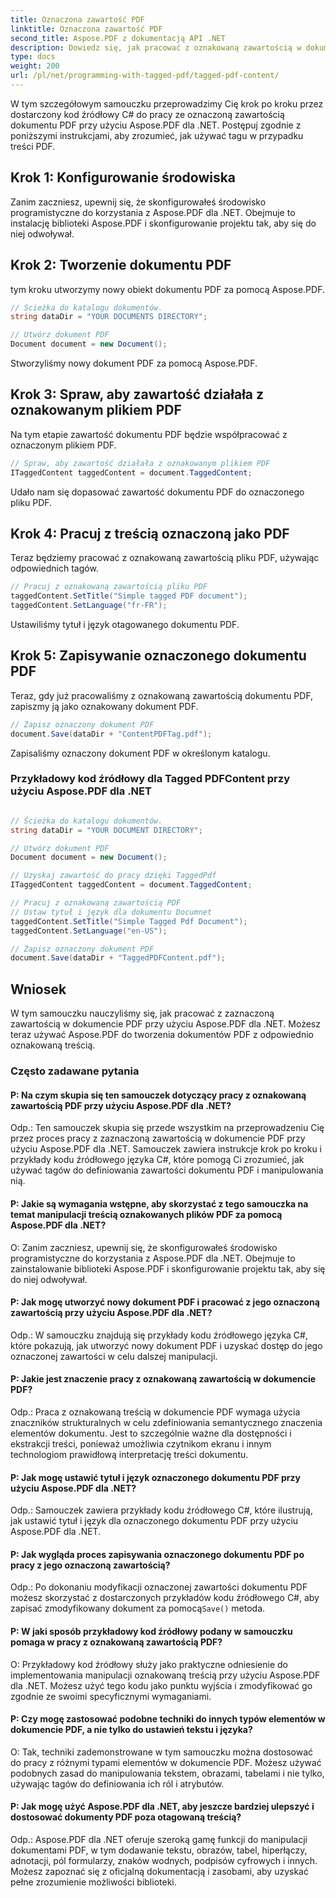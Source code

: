 ```yaml
---
title: Oznaczona zawartość PDF
linktitle: Oznaczona zawartość PDF
second_title: Aspose.PDF z dokumentacją API .NET
description: Dowiedz się, jak pracować z oznakowaną zawartością w dokumencie PDF za pomocą Aspose.PDF dla .NET. Przewodnik krok po kroku dotyczący używania tagów.
type: docs
weight: 200
url: /pl/net/programming-with-tagged-pdf/tagged-pdf-content/
---
```

W tym szczegółowym samouczku przeprowadzimy Cię krok po kroku przez dostarczony kod źródłowy C# do pracy ze oznaczoną zawartością dokumentu PDF przy użyciu Aspose.PDF dla .NET. Postępuj zgodnie z poniższymi instrukcjami, aby zrozumieć, jak używać tagu w przypadku treści PDF.

## Krok 1: Konfigurowanie środowiska

Zanim zaczniesz, upewnij się, że skonfigurowałeś środowisko programistyczne do korzystania z Aspose.PDF dla .NET. Obejmuje to instalację biblioteki Aspose.PDF i skonfigurowanie projektu tak, aby się do niej odwoływał.

## Krok 2: Tworzenie dokumentu PDF

tym kroku utworzymy nowy obiekt dokumentu PDF za pomocą Aspose.PDF.

```csharp
// Ścieżka do katalogu dokumentów.
string dataDir = "YOUR DOCUMENTS DIRECTORY";

// Utwórz dokument PDF
Document document = new Document();
```

Stworzyliśmy nowy dokument PDF za pomocą Aspose.PDF.

## Krok 3: Spraw, aby zawartość działała z oznakowanym plikiem PDF

Na tym etapie zawartość dokumentu PDF będzie współpracować z oznaczonym plikiem PDF.

```csharp
// Spraw, aby zawartość działała z oznakowanym plikiem PDF
ITaggedContent taggedContent = document.TaggedContent;
```

Udało nam się dopasować zawartość dokumentu PDF do oznaczonego pliku PDF.

## Krok 4: Pracuj z treścią oznaczoną jako PDF

Teraz będziemy pracować z oznakowaną zawartością pliku PDF, używając odpowiednich tagów.

```csharp
// Pracuj z oznakowaną zawartością pliku PDF
taggedContent.SetTitle("Simple tagged PDF document");
taggedContent.SetLanguage("fr-FR");
```

Ustawiliśmy tytuł i język otagowanego dokumentu PDF.

## Krok 5: Zapisywanie oznaczonego dokumentu PDF

Teraz, gdy już pracowaliśmy z oznakowaną zawartością dokumentu PDF, zapiszmy ją jako oznakowany dokument PDF.

```csharp
// Zapisz oznaczony dokument PDF
document.Save(dataDir + "ContentPDFTag.pdf");
```

Zapisaliśmy oznaczony dokument PDF w określonym katalogu.

### Przykładowy kod źródłowy dla Tagged PDFContent przy użyciu Aspose.PDF dla .NET 

```csharp

// Ścieżka do katalogu dokumentów.
string dataDir = "YOUR DOCUMENT DIRECTORY";

// Utwórz dokument PDF
Document document = new Document();

// Uzyskaj zawartość do pracy dzięki TaggedPdf
ITaggedContent taggedContent = document.TaggedContent;

// Pracuj z oznakowaną zawartością PDF
// Ustaw tytuł i język dla dokumentu Documnet
taggedContent.SetTitle("Simple Tagged Pdf Document");
taggedContent.SetLanguage("en-US");

// Zapisz oznaczony dokument PDF
document.Save(dataDir + "TaggedPDFContent.pdf");

```
## Wniosek

W tym samouczku nauczyliśmy się, jak pracować z zaznaczoną zawartością w dokumencie PDF przy użyciu Aspose.PDF dla .NET. Możesz teraz używać Aspose.PDF do tworzenia dokumentów PDF z odpowiednio oznakowaną treścią.

### Często zadawane pytania

#### P: Na czym skupia się ten samouczek dotyczący pracy z oznakowaną zawartością PDF przy użyciu Aspose.PDF dla .NET?

Odp.: Ten samouczek skupia się przede wszystkim na przeprowadzeniu Cię przez proces pracy z zaznaczoną zawartością w dokumencie PDF przy użyciu Aspose.PDF dla .NET. Samouczek zawiera instrukcje krok po kroku i przykłady kodu źródłowego języka C#, które pomogą Ci zrozumieć, jak używać tagów do definiowania zawartości dokumentu PDF i manipulowania nią.

#### P: Jakie są wymagania wstępne, aby skorzystać z tego samouczka na temat manipulacji treścią oznakowanych plików PDF za pomocą Aspose.PDF dla .NET?

O: Zanim zaczniesz, upewnij się, że skonfigurowałeś środowisko programistyczne do korzystania z Aspose.PDF dla .NET. Obejmuje to zainstalowanie biblioteki Aspose.PDF i skonfigurowanie projektu tak, aby się do niej odwoływał.

#### P: Jak mogę utworzyć nowy dokument PDF i pracować z jego oznaczoną zawartością przy użyciu Aspose.PDF dla .NET?

Odp.: W samouczku znajdują się przykłady kodu źródłowego języka C#, które pokazują, jak utworzyć nowy dokument PDF i uzyskać dostęp do jego oznaczonej zawartości w celu dalszej manipulacji.

#### P: Jakie jest znaczenie pracy z oznakowaną zawartością w dokumencie PDF?

Odp.: Praca z oznakowaną treścią w dokumencie PDF wymaga użycia znaczników strukturalnych w celu zdefiniowania semantycznego znaczenia elementów dokumentu. Jest to szczególnie ważne dla dostępności i ekstrakcji treści, ponieważ umożliwia czytnikom ekranu i innym technologiom prawidłową interpretację treści dokumentu.

#### P: Jak mogę ustawić tytuł i język oznaczonego dokumentu PDF przy użyciu Aspose.PDF dla .NET?

Odp.: Samouczek zawiera przykłady kodu źródłowego C#, które ilustrują, jak ustawić tytuł i język dla oznaczonego dokumentu PDF przy użyciu Aspose.PDF dla .NET.

#### P: Jak wygląda proces zapisywania oznaczonego dokumentu PDF po pracy z jego oznaczoną zawartością?

 Odp.: Po dokonaniu modyfikacji oznaczonej zawartości dokumentu PDF możesz skorzystać z dostarczonych przykładów kodu źródłowego C#, aby zapisać zmodyfikowany dokument za pomocą`Save()` metoda.

#### P: W jaki sposób przykładowy kod źródłowy podany w samouczku pomaga w pracy z oznakowaną zawartością PDF?

O: Przykładowy kod źródłowy służy jako praktyczne odniesienie do implementowania manipulacji oznakowaną treścią przy użyciu Aspose.PDF dla .NET. Możesz użyć tego kodu jako punktu wyjścia i zmodyfikować go zgodnie ze swoimi specyficznymi wymaganiami.

#### P: Czy mogę zastosować podobne techniki do innych typów elementów w dokumencie PDF, a nie tylko do ustawień tekstu i języka?

O: Tak, techniki zademonstrowane w tym samouczku można dostosować do pracy z różnymi typami elementów w dokumencie PDF. Możesz używać podobnych zasad do manipulowania tekstem, obrazami, tabelami i nie tylko, używając tagów do definiowania ich ról i atrybutów.

#### P: Jak mogę użyć Aspose.PDF dla .NET, aby jeszcze bardziej ulepszyć i dostosować dokumenty PDF poza otagowaną treścią?

Odp.: Aspose.PDF dla .NET oferuje szeroką gamę funkcji do manipulacji dokumentami PDF, w tym dodawanie tekstu, obrazów, tabel, hiperłączy, adnotacji, pól formularzy, znaków wodnych, podpisów cyfrowych i innych. Możesz zapoznać się z oficjalną dokumentacją i zasobami, aby uzyskać pełne zrozumienie możliwości biblioteki.